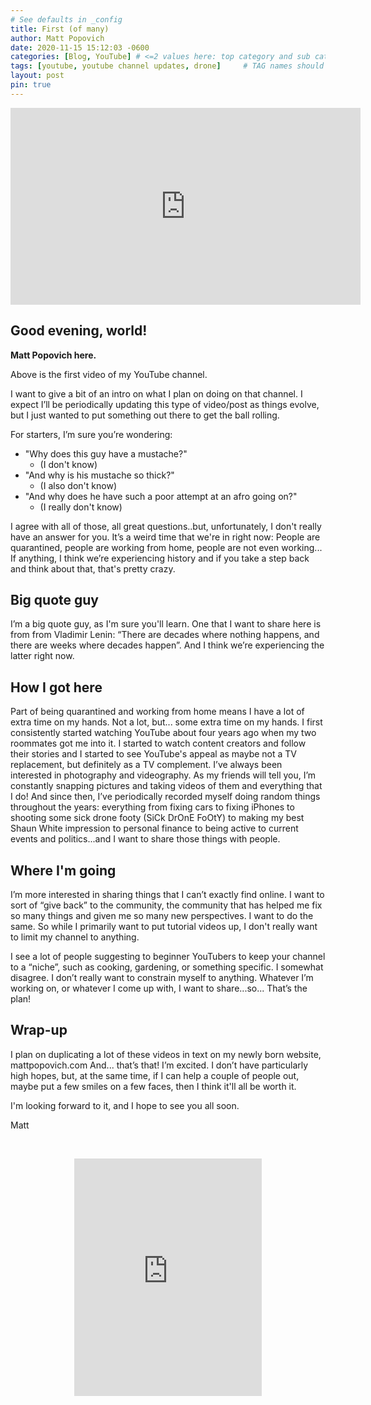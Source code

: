 ```yaml
---
# See defaults in _config
title: First (of many)
author: Matt Popovich
date: 2020-11-15 15:12:03 -0600
categories: [Blog, YouTube] # <=2 values here: top category and sub category
tags: [youtube, youtube channel updates, drone]     # TAG names should always be lowercase
layout: post
pin: true
---
```


<div style="text-align:center">
<iframe width="560" height="315" 
src="https://www.youtube.com/embed/GnFZZjRAnOE" 
frameborder="0" 
allow="accelerometer; autoplay; clipboard-write; encrypted-media; gyroscope; picture-in-picture" 
allowfullscreen></iframe>
</div>

## Good evening, world! 

**Matt Popovich here.**

Above is the first video of my YouTube channel. 

I want to give a bit of an intro on what I plan on doing on that channel. I expect I’ll be periodically updating this type of video/post as things evolve, but I just wanted to put something out there to get the ball rolling.

For starters, I’m sure you’re wondering: 
- "Why does this guy have a mustache?"
  - (I don't know)
- "And why is his mustache so thick?"
  - (I also don't know)
- "And why does he have such a poor attempt at an afro going on?"
  - (I really don't know)

I agree with all of those, all great questions..but, unfortunately, I don't really have an answer for you. It’s a weird time that we're in right now: People are quarantined, people are working from home, people are not even working... If anything, I think we’re experiencing history and if you take a step back and think about that, that's pretty crazy.

## Big quote guy

I’m a big quote guy, as I'm sure you'll learn. One that I want to share here is from from Vladimir Lenin:
“There are decades where nothing happens, and there are weeks where decades happen”. And I think we’re experiencing the latter right now.

## How I got here

Part of being quarantined and working from home means I have a lot of extra time on my hands. Not a lot, but... some extra time on my hands. I first consistently started watching YouTube about four years ago when my two roommates got me into it. I started to watch content creators and follow their stories and I started to see YouTube's appeal as maybe not a TV replacement, but definitely as a TV complement. I’ve always been interested in photography and videography. As my friends will tell you, I’m constantly snapping pictures and taking videos of them and everything that I do! And since then, I’ve periodically recorded myself doing random things throughout the years: everything from fixing cars to fixing iPhones to shooting some sick drone footy (SiCk DrOnE FoOtY) to making my best Shaun White impression to personal finance to being active to current events and politics...and I want to share those things with people.

## Where I'm going

I’m more interested in sharing things that I can’t exactly find online. I want to sort of “give back” to the community, the community that has helped me fix so many things and given me so many new perspectives. I want to do the same. 
So while I primarily want to put tutorial videos up, I don't really want to limit my channel to anything.

I see a lot of people suggesting to beginner YouTubers to keep your channel to a “niche”, such as cooking, gardening, or something specific. I somewhat disagree. I don’t really want to constrain myself to anything. Whatever I’m working on, or whatever I come up with, I want to share...so... That’s the plan!

## Wrap-up

I plan on duplicating a lot of these videos in text on my newly born website, mattpopovich.com
And... that’s that!
I’m excited. I don’t have particularly high hopes, but, at the same time, if I can help a couple of people out, maybe put a few smiles on a few faces, then I think it'll all be worth it.

I'm looking forward to it, and I hope to see you all soon.

Matt

&nbsp;

<div style="text-align:center">
<iframe
src="https://open.spotify.com/embed/track/3A7rbZ9N3CFzSrphOazU2y" 
width="300" height="380" frameborder="0" 
allowtransparency="true" 
allow="encrypted-media">
</iframe>
</div>
